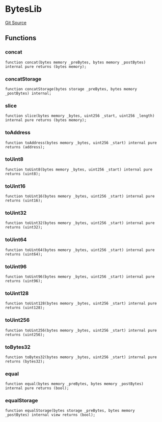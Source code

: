 # BytesLib
[Git Source](https://github.com/bowenli86/eigenlayer-contracts/blob/0800603ae0e71de6487dd628cace5380fa364f74/src/contracts/libraries/BytesLib.sol)


## Functions
### concat


```solidity
function concat(bytes memory _preBytes, bytes memory _postBytes) internal pure returns (bytes memory);
```

### concatStorage


```solidity
function concatStorage(bytes storage _preBytes, bytes memory _postBytes) internal;
```

### slice


```solidity
function slice(bytes memory _bytes, uint256 _start, uint256 _length) internal pure returns (bytes memory);
```

### toAddress


```solidity
function toAddress(bytes memory _bytes, uint256 _start) internal pure returns (address);
```

### toUint8


```solidity
function toUint8(bytes memory _bytes, uint256 _start) internal pure returns (uint8);
```

### toUint16


```solidity
function toUint16(bytes memory _bytes, uint256 _start) internal pure returns (uint16);
```

### toUint32


```solidity
function toUint32(bytes memory _bytes, uint256 _start) internal pure returns (uint32);
```

### toUint64


```solidity
function toUint64(bytes memory _bytes, uint256 _start) internal pure returns (uint64);
```

### toUint96


```solidity
function toUint96(bytes memory _bytes, uint256 _start) internal pure returns (uint96);
```

### toUint128


```solidity
function toUint128(bytes memory _bytes, uint256 _start) internal pure returns (uint128);
```

### toUint256


```solidity
function toUint256(bytes memory _bytes, uint256 _start) internal pure returns (uint256);
```

### toBytes32


```solidity
function toBytes32(bytes memory _bytes, uint256 _start) internal pure returns (bytes32);
```

### equal


```solidity
function equal(bytes memory _preBytes, bytes memory _postBytes) internal pure returns (bool);
```

### equalStorage


```solidity
function equalStorage(bytes storage _preBytes, bytes memory _postBytes) internal view returns (bool);
```

